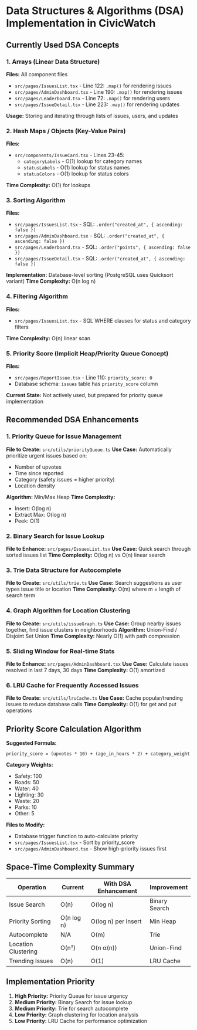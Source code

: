 # Data Structures & Algorithms (DSA) Implementation in CivicWatch

## Currently Used DSA Concepts

### 1. **Arrays (Linear Data Structure)**
**Files:** All component files
- `src/pages/IssuesList.tsx` - Line 122: `.map()` for rendering issues
- `src/pages/AdminDashboard.tsx` - Line 190: `.map()` for rendering issues
- `src/pages/Leaderboard.tsx` - Line 72: `.map()` for rendering users
- `src/pages/IssueDetail.tsx` - Line 223: `.map()` for rendering updates

**Usage:** Storing and iterating through lists of issues, users, and updates

### 2. **Hash Maps / Objects (Key-Value Pairs)**
**Files:** 
- `src/components/IssueCard.tsx` - Lines 23-45:
  - `categoryLabels` - O(1) lookup for category names
  - `statusLabels` - O(1) lookup for status names  
  - `statusColors` - O(1) lookup for status colors

**Time Complexity:** O(1) for lookups

### 3. **Sorting Algorithm**
**Files:**
- `src/pages/IssuesList.tsx` - SQL: `.order("created_at", { ascending: false })`
- `src/pages/AdminDashboard.tsx` - SQL: `.order("created_at", { ascending: false })`
- `src/pages/Leaderboard.tsx` - SQL: `.order("points", { ascending: false })`
- `src/pages/IssueDetail.tsx` - SQL: `.order("created_at", { ascending: false })`

**Implementation:** Database-level sorting (PostgreSQL uses Quicksort variant)
**Time Complexity:** O(n log n)

### 4. **Filtering Algorithm**
**Files:**
- `src/pages/IssuesList.tsx` - SQL WHERE clauses for status and category filters

**Time Complexity:** O(n) linear scan

### 5. **Priority Score (Implicit Heap/Priority Queue Concept)**
**Files:**
- `src/pages/ReportIssue.tsx` - Line 110: `priority_score: 0`
- Database schema: `issues` table has `priority_score` column

**Current State:** Not actively used, but prepared for priority queue implementation

## Recommended DSA Enhancements

### 1. **Priority Queue for Issue Management**
**File to Create:** `src/utils/priorityQueue.ts`
**Use Case:** Automatically prioritize urgent issues based on:
- Number of upvotes
- Time since reported
- Category (safety issues = higher priority)
- Location density

**Algorithm:** Min/Max Heap
**Time Complexity:** 
- Insert: O(log n)
- Extract Max: O(log n)
- Peek: O(1)

### 2. **Binary Search for Issue Lookup**
**File to Enhance:** `src/pages/IssuesList.tsx`
**Use Case:** Quick search through sorted issues list
**Time Complexity:** O(log n) vs O(n) linear search

### 3. **Trie Data Structure for Autocomplete**
**File to Create:** `src/utils/trie.ts`
**Use Case:** Search suggestions as user types issue title or location
**Time Complexity:** O(m) where m = length of search term

### 4. **Graph Algorithm for Location Clustering**
**File to Create:** `src/utils/issueGraph.ts`
**Use Case:** Group nearby issues together, find issue clusters in neighborhoods
**Algorithm:** Union-Find / Disjoint Set Union
**Time Complexity:** Nearly O(1) with path compression

### 5. **Sliding Window for Real-time Stats**
**File to Enhance:** `src/pages/AdminDashboard.tsx`
**Use Case:** Calculate issues resolved in last 7 days, 30 days
**Time Complexity:** O(1) amortized

### 6. **LRU Cache for Frequently Accessed Issues**
**File to Create:** `src/utils/lruCache.ts`
**Use Case:** Cache popular/trending issues to reduce database calls
**Time Complexity:** O(1) for get and put operations

## Priority Score Calculation Algorithm

**Suggested Formula:**
```
priority_score = (upvotes * 10) + (age_in_hours * 2) + category_weight
```

**Category Weights:**
- Safety: 100
- Roads: 50
- Water: 40
- Lighting: 30
- Waste: 20
- Parks: 10
- Other: 5

**Files to Modify:**
- Database trigger function to auto-calculate priority
- `src/pages/IssuesList.tsx` - Sort by priority_score
- `src/pages/AdminDashboard.tsx` - Show high-priority issues first

## Space-Time Complexity Summary

| Operation | Current | With DSA Enhancement | Improvement |
|-----------|---------|---------------------|-------------|
| Issue Search | O(n) | O(log n) | Binary Search |
| Priority Sorting | O(n log n) | O(log n) per insert | Min Heap |
| Autocomplete | N/A | O(m) | Trie |
| Location Clustering | O(n²) | O(n α(n)) | Union-Find |
| Trending Issues | O(n) | O(1) | LRU Cache |

## Implementation Priority

1. **High Priority:** Priority Queue for issue urgency
2. **Medium Priority:** Binary Search for issue lookup  
3. **Medium Priority:** Trie for search autocomplete
4. **Low Priority:** Graph clustering for location analysis
5. **Low Priority:** LRU Cache for performance optimization
